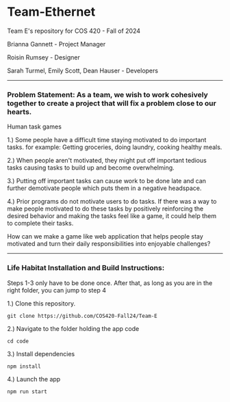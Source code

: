 # Team-Ethernet

Team E's repository for COS 420 - Fall of 2024

Brianna Gannett - Project Manager

Roisin Rumsey - Designer

Sarah Turmel, Emily Scott, Dean Hauser - Developers

***

### Problem Statement: As a team, we wish to work cohesively together to create a project that will fix a problem close to our hearts.

Human task games

1.) Some people have a difficult time staying motivated to do important tasks. for example: Getting groceries, doing laundry, cooking healthy meals.

2.) When people aren't motivated, they might put off important tedious tasks causing tasks to build up and become overwhelming.

3.) Putting off important tasks can cause work to be done late and can further demotivate people which puts them in a negative headspace.

4.) Prior programs do not motivate users to do tasks. If there was a way to make people motivated to do these tasks by positively reinforcing the desired behavior and making the tasks feel like a game, it could help them to complete their tasks.

How can we make a game like web application that helps people stay motivated and turn their daily responsibilities into enjoyable challenges?

***

### Life Habitat Installation and Build Instructions:

Steps 1-3 only have to be done once. After that, as long as you are in the right folder, you can jump to step 4

1.) Clone this repository.

    git clone https://github.com/COS420-Fall24/Team-E

2.) Navigate to the folder holding the app code

    cd code

3.) Install dependencies

    npm install

4.) Launch the app

    npm run start
    
